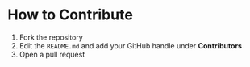 # How to Contribute

1. Fork the repository
2. Edit the `README.md` and add your GitHub handle under **Contributors**
3. Open a pull request
